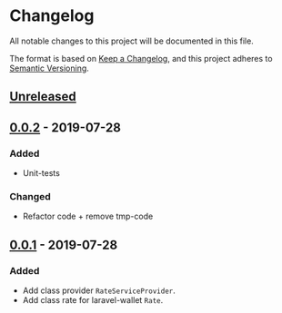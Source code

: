 # Changelog
All notable changes to this project will be documented in this file.

The format is based on [Keep a Changelog](https://keepachangelog.com/en/1.0.0/),
and this project adheres to [Semantic Versioning](https://semver.org/spec/v2.0.0.html).

## [Unreleased]

## [0.0.2] - 2019-07-28
### Added
- Unit-tests

### Changed 
- Refactor code + remove tmp-code

## [0.0.1] - 2019-07-28
### Added
- Add class provider `RateServiceProvider`.
- Add class rate for laravel-wallet `Rate`.

[Unreleased]: https://github.com/bavix/laravel-wallet/compare/0.0.2...HEAD
[0.0.2]: https://github.com/bavix/laravel-wallet/compare/0.0.1...0.0.2
[0.0.1]: https://github.com/bavix/laravel-wallet-swap/compare/23bef636975343ea1d9171925938c7b6ff02ed85
